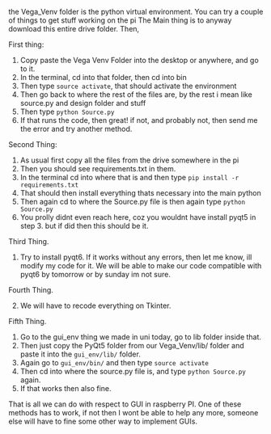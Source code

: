 the Vega_Venv folder is the python virtual environment. You can try a couple of things to get stuff working on the pi
The Main thing is to anyway download this entire drive folder. Then, 


First thing:

1. Copy paste the Vega Venv Folder into the desktop or anywhere, and go to it. 
2. In the terminal, cd into that folder, then cd into bin
3. Then type `source activate`, that should activate the environment
4. Then go back to where the rest of the files are, by the rest i mean like source.py and design folder and stuff
5. Then type `python Source.py`
6. If that runs the code, then great! if not, and probably not, then send me the error and try another method. 


Second Thing: 

1. As usual first copy all the files from the drive somewhere in the pi
2. Then you should see requirements.txt in them. 
3. In the terminal cd into where that is and then type `pip install -r requirements.txt`
4. That should then install everything thats necessary into the main python
5. Then again cd to where the Source.py file is then again type `python Source.py`
6. You prolly didnt even reach here, coz you wouldnt have install pyqt5 in step 3. but if did then this should be it. 

Third Thing. 

1. Try to install pyqt6. If it works without any errors, then let me know, ill modify my code for it. We will be able
to make our code compatible with pyqt6 by tomorrow or by sunday im not sure. 

Fourth Thing. 

2. We will have to recode everything on Tkinter. 

Fifth Thing. 

1. Go to the gui_env thing we made in uni today, go to lib folder inside that. 
2. Then just copy the PyQt5 folder from our Vega_Venv/lib/ folder and paste it into the `gui_env/lib/` folder. 
3. Again go to `gui_env/bin/` and then type `source activate`
4. Then cd into where the source.py file is, and type `python Source.py` again. 
5. If that works then also fine.


That is all we can do with respect to GUI in raspberry PI. One of these methods has to work, if not then I wont be able to help any more, someone else will have to 
fine some other way to implement GUIs. 

